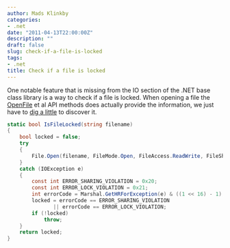```yaml
---
author: Mads Klinkby
categories:
- .net
date: "2011-04-13T22:00:00Z"
description: ""
draft: false
slug: check-if-a-file-is-locked
tags:
- .net
title: Check if a file is locked
---
```



One notable feature that is missing from the IO section of the .NET base class library is a way to check if a file is locked. When opening a file the [ OpenFile](http://msdn.microsoft.com/en-us/library/aa365430(v=vs.85).aspx) et al API methods does actually provide the information, we just have to [ dig a little](http://msdn.microsoft.com/en-us/library/system.runtime.interopservices.marshal.gethrforexception.aspx) to discover it.   

```C#
static bool IsFileLocked(string filename)
{
    bool locked = false;
    try
    {
        File.Open(filename, FileMode.Open, FileAccess.ReadWrite, FileShare.None).Dispose();
    }
    catch (IOException e)
    {
        const int ERROR_SHARING_VIOLATION = 0x20;
        const int ERROR_LOCK_VIOLATION = 0x21;
        int errorCode = Marshal.GetHRForException(e) & ((1 << 16) - 1);
        locked = errorCode == ERROR_SHARING_VIOLATION
               || errorCode == ERROR_LOCK_VIOLATION;
        if (!locked)
            throw;                
    }
    return locked;
}
```